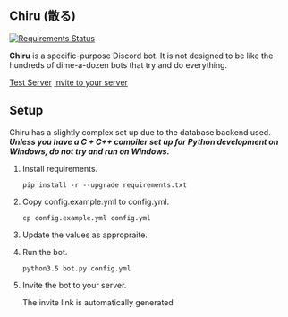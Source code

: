 ## Chiru (散る)

[![Requirements Status](https://requires.io/github/SunDwarf/Chiru/requirements.svg?branch=master)](https://requires.io/github/SunDwarf/Chiru/requirements/?branch=master)

**Chiru** is a specific-purpose Discord bot.  It is not designed to be like the hundreds of dime-a-dozen bots that
try and do everything.

[Test Server](https://discord.gg/tnBSBMU)
[Invite to your server](https://discordapp.com/oauth2/authorize?client_id=168643285475131392&scope=bot)


## Setup

Chiru has a slightly complex set up due to the database backend used.  
***Unless you have a C + C++ compiler set up for Python development on Windows, do not try and run on Windows.***

1. Install requirements.

	`pip install -r --upgrade requirements.txt`
	
	
2. Copy config.example.yml to config.yml.

	`cp config.example.yml config.yml`
	
	
3. Update the values as appropraite. 

4. Run the bot.

	`python3.5 bot.py config.yml`
	
5. Invite the bot to your server.

	The invite link is automatically generated